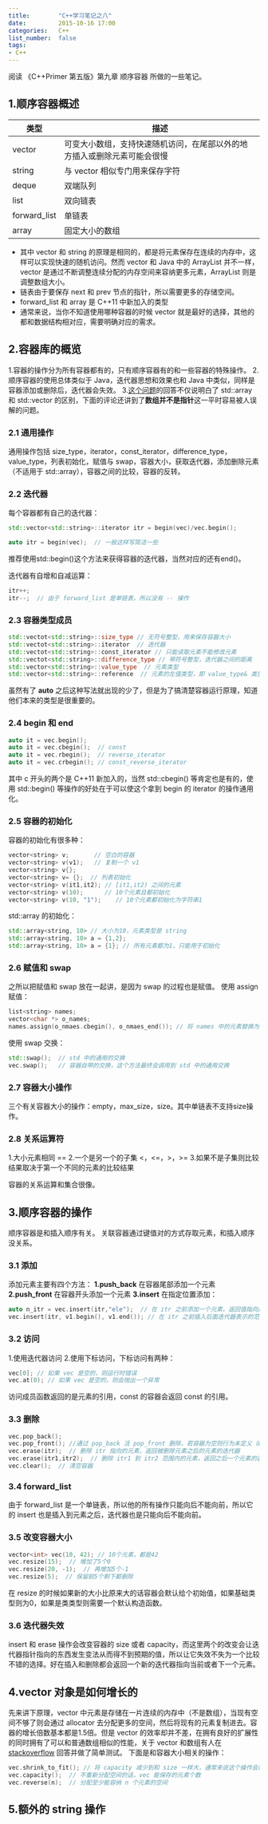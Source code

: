 ```yaml
---
title:        "C++学习笔记之八"
date:         2015-10-16 17:00
categories:   C++
list_number:  false
tags:
- C++
---
```


阅读 《C++Primer 第五版》第九章 顺序容器 所做的一些笔记。

<!-- more -->

## 1.顺序容器概述

|类型|描述|
|--|--|
|vector|可变大小数组，支持快速随机访问，在尾部以外的地方插入或删除元素可能会很慢|
|string|与 vector 相似专门用来保存字符|
|deque|双端队列|
|list|双向链表|
|forward_list|单链表|
|array|固定大小的数组|

* 其中 vector 和 string 的原理是相同的，都是将元素保存在连续的内存中，这样可以实现快速的随机访问。然而 vector 和 Java 中的 ArrayList 并不一样，vector 是通过不断调整连续分配的内存空间来容纳更多元素，ArrayList 则是调整数组大小。
* 链表由于要保存 next 和 prev 节点的指针，所以需要更多的存储空间。
* forward_list 和 array 是 C++11 中新加入的类型
* 通常来说，当你不知道使用哪种容器的时候 vector 就是最好的选择，其他的都和数据结构相对应，需要明确对应的需求。

## 2.容器库的概览

1.容器的操作分为所有容器都有的，只有顺序容器有的和一些容器的特殊操作。
2.顺序容器的使用总体类似于 Java，迭代器思想和效果也和 Java 中类似，同样是容器添加或删除后，迭代器会失效。
3.[这个问题](https://stackoverflow.com/questions/6632971/what-is-the-difference-between-stdarray-and-stdvector-when-do-you-use-one-o)的回答不仅说明白了 std::array 和 std::vector 的区别，下面的评论还讲到了**数组并不是指针**这一平时容易被人误解的问题。

### 2.1 通用操作
通用操作包括 size_type，iterator，const_iterator，difference_type，value_type，列表初始化，赋值与 swap，容器大小，获取迭代器，添加删除元素（不适用于 std::array），容器之间的比较，容器的反转。

### 2.2 迭代器
每个容器都有自己的迭代器：
```cpp
std::vector<std::string>::iterator itr = begin(vec)/vec.begin();

auto itr = begin(vec);  // 一般这样写简洁一些
```
推荐使用std::begin()这个方法来获得容器的迭代器，当然对应的还有end()。

迭代器有自增和自减运算：
```cpp
itr++;
itr--;  // 由于 forward_list 是单链表，所以没有 -- 操作
```

### 2.3 容器类型成员
```cpp
std::vectot<std::string>::size_type // 无符号整型，用来保存容器大小
std::vectot<std::string>::iterator  // 迭代器
std::vectot<std::string>::const_iterator // 只能读取元素不能修改元素
std::vectot<std::string>::difference_type // 带符号整型，迭代器之间的距离
std::vector<std::string>::value_type  // 元素类型
std::vector<std::string>::reference  // 元素的左值类型，即 value_type& 类型
```
虽然有了 **auto** 之后这种写法就出现的少了，但是为了搞清楚容器运行原理，知道他们本来的类型是很重要的。

### 2.4 begin 和 end

```cpp
auto it = vec.begin();
auto it = vec.cbegin();  // const
auto it = vec.rbegin();  // reverse_iterator
auto it = vec.crbegin(); // const_reverse_iterator
```
其中 c 开头的两个是 C++11 新加入的，当然 std::cbegin() 等肯定也是有的，使用 std::begin() 等操作的好处在于可以使这个拿到 begin 的 iterator 的操作通用化。

### 2.5 容器的初始化
容器的初始化有很多种：
```cpp
vector<string> v;		// 空白的容器
vector<string> v(v1);   // 复制一个 v1
vector<string> v{};
vector<string> v= {};  // 列表初始化
vector<string> v(it1,it2); // [it1,it2) 之间的元素
vector<string> v(10);      // 10个元素且都初始化
vector<string> v(10, "1");    // 10个元素都初始化为字符串1
```
std::array 的初始化：
```cpp
std::array<string, 10> // 大小为10，元素类型是 string
std::array<string, 10> a = {1,2};
std::array<string, 10> a = {1}; // 所有元素都为1，只能用于初始化
```

### 2.6 赋值和 swap
之所以把赋值和 swap 放在一起讲，是因为 swap 的过程也是赋值。
使用 assign 赋值：
```cpp
list<string> names;
vector<char *> o_names;
names.assign(o_nmaes.cbegin(), o_nmaes_end()); // 将 names 中的元素替换为 o_names 中的元素
```

使用 swap 交换：
```cpp
std::swap();  // std 中的通用的交换
vec.swap();   // 容器自带的交换，这个方法最终会调用到 std 中的通用交换
```

### 2.7 容器大小操作
三个有关容器大小的操作：empty，max_size，size。其中单链表不支持size操作。

### 2.8 关系运算符
1.大小元素相同 ==
2.一个是另一个的子集 <，<=，>，>=
3.如果不是子集则比较结果取决于第一个不同的元素的比较结果

容器的关系运算和集合很像。

## 3.顺序容器的操作
顺序容器是和插入顺序有关。
关联容器通过键值对的方式存取元素，和插入顺序没关系。

### 3.1 添加
添加元素主要有四个方法：
**1.push_back**
在容器尾部添加一个元素
**2.push_front**
在容器开头添加一个元素
**3.insert**
在指定位置添加：
```cpp
auto n_itr = vec.insert(itr,"ele");  // 在 itr 之前添加一个元素，返回值指向这个新元素
vec.insert(itr, v1.begin(), v1.end()); // 在 itr 之前插入后面迭代器表示的范围
```
### 3.2 访问
1.使用迭代器访问
2.使用下标访问，下标访问有两种：
```cpp
vec[0]; // 如果 vec 是空的，则运行时错误
vec.at(0); // 如果 vec 是空的，则会抛出一个异常
```

访问成员函数返回的是元素的引用，const 的容器会返回 const 的引用。


### 3.3 删除

```cpp
vec.pop_back();
vec.pop_front(); //通过 pop_back 活 pop_front 删除，若容器为空则行为未定义（msvc 对这个未定义行为的处理是不报错）。
vec.erase(itr);  // 删除 itr 指向的元素，返回被删除元素之后的元素的迭代器
vec.erase(itr1,itr2);  // 删除 itr1 到 itr2 范围内的元素，返回之后一个元素的迭代器
vec.clear();  // 清空容器
```

### 3.4 forward_list
由于 forward_list 是一个单链表，所以他的所有操作只能向后不能向前，所以它的 insert 也是插入到元素之后，迭代器也是只能向后不能向前。

### 3.5 改变容器大小

```cpp
vector<int> vec(10, 42); // 10个元素，都是42
vec.resize(15);  // 增加了5个0
vec.resize(20, -1);  // 再增加5个-1
vec.resize(5);  // 保留前5个剩下都删除
```
在 resize 的时候如果新的大小比原来大的话容器会默认给个初始值，如果基础类型则为0，如果是类类型则需要一个默认构造函数。

### 3.6 迭代器失效
insert 和 erase 操作会改变容器的 size 或者 capacity，而这里两个的改变会让迭代器指针指向的东西发生变法从而得不到预期的值，所以让它失效不失为一个比较不错的选择。好在插入和删除都会返回一个新的迭代器指向当前或者下一个元素。

## 4.vector 对象是如何增长的
先来讲下原理，vector 中元素是存储在一片连续的内存中（不是数组），当现有空间不够了则会通过 allocator 去分配更多的空间，然后将现有的元素复制进去。容器的增长倍数基本都是1.5倍。但是 vector 的效率却并不差，在拥有良好的扩展性的同时拥有了可以和普通数组相似的性能，关于 vector 和数组有人在 [stackoverflow](https://stackoverflow.com/questions/16446684/vector-vs-array-performance) 回答并做了简单测试。
下面是和容器大小相关的操作：
```cpp
vec.shrink_to_fit(); // 将 capacity 减少到和 size 一样大，通常来说这个操作会释放一些内存，不过这个依赖于具体实现，也就是说这个操作可能会被 STL 忽略
vec.capacity();  // 不重新分配空间的话，vec 能保存的元素个数
vec.reverse(n);  // 分配至少能容纳 n 个元素的空间
```

## 5.额外的 string 操作
